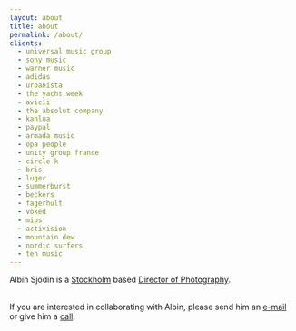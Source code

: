 ```yaml
---
layout: about
title: about
permalink: /about/
clients:
  - universal music group
  - sony music
  - warner music
  - adidas
  - urbanista
  - the yacht week
  - avicii
  - the absolut company
  - kahlua
  - paypal
  - armada music
  - opa people
  - unity group france
  - circle k
  - bris
  - luger
  - summerburst
  - beckers
  - fagerhult
  - voked
  - mips
  - activision
  - mountain dew
  - nordic surfers
  - ten music
---
```

Albin Sjödin is a <a href="https://www.google.se/maps/place/Stockholm/@59.3260668,17.8474651,11z/data=!3m1!4b1!4m5!3m4!1s0x465f763119640bcb:0xa80d27d3679d7766!8m2!3d59.3293235!4d18.0685808" target="_blank">Stockholm</a> based <a href="https://en.wikipedia.org/wiki/Cinematographer" target="_blank">Director of Photography</a>.

<p><br/>If you are interested in collaborating with Albin, please send him an <a href="mailto:hi@albinsjodin.com">e-mail</a> or give him a <a href="tel://\+46727137568">call</a>. </p>
